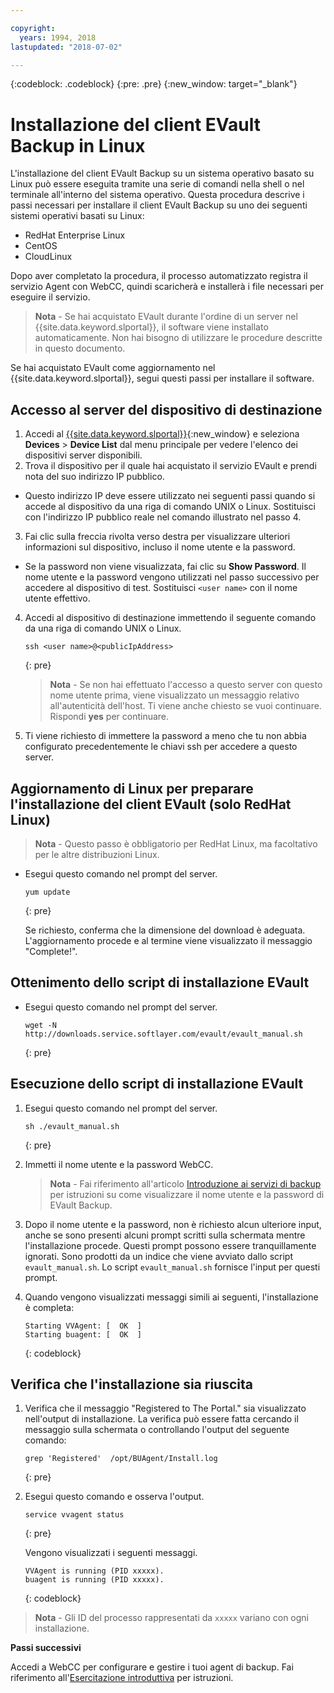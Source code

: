 ```yaml
---

copyright:
  years: 1994, 2018
lastupdated: "2018-07-02"

---
```

{:codeblock: .codeblock}
{:pre: .pre}
{:new_window: target="_blank"}

# Installazione del client EVault Backup in Linux 

L'installazione del client EVault Backup su un sistema operativo basato su Linux può essere eseguita tramite una serie di comandi nella shell o nel terminale all'interno del sistema operativo. Questa procedura descrive i passi necessari per installare il client EVault Backup su uno dei seguenti sistemi operativi basati su Linux:

- RedHat Enterprise Linux
- CentOS
- CloudLinux

Dopo aver completato la procedura, il processo automatizzato registra il servizio Agent con WebCC, quindi scaricherà e installerà i file necessari per eseguire il servizio. 

>**Nota** - Se hai acquistato EVault durante l'ordine di un server nel {{site.data.keyword.slportal}}, il software viene installato automaticamente. Non hai bisogno di utilizzare le procedure descritte in questo documento.

Se hai acquistato EVault come aggiornamento nel {{site.data.keyword.slportal}}, segui questi passi per installare il software.

## Accesso al server del dispositivo di destinazione

1. Accedi al [{{site.data.keyword.slportal}}](https://control.softlayer.com/){:new_window} e seleziona **Devices** > **Device List** dal menu principale per vedere l'elenco dei dispositivi server disponibili.
2. Trova il dispositivo per il quale hai acquistato il servizio EVault e prendi nota del suo indirizzo IP pubblico. 
  - Questo indirizzo IP deve essere utilizzato nei seguenti passi quando si accede al dispositivo da una riga di comando UNIX o Linux. Sostituisci <publicIpAddress> con l'indirizzo IP pubblico reale nel comando illustrato nel passo 4. 
3. Fai clic sulla freccia rivolta verso destra per visualizzare ulteriori informazioni sul dispositivo, incluso il nome utente e la password.  
  - Se la password non viene visualizzata, fai clic su **Show Password**. Il nome utente e la password vengono utilizzati nel passo successivo per accedere al dispositivo di test.  Sostituisci `<user name>` con il nome utente effettivo.
4. Accedi al dispositivo di destinazione immettendo il seguente comando da una riga di comando UNIX o Linux.
   ```
   ssh <user name>@<publicIpAddress>
   ```
   {: pre}
   
   >**Nota** - Se non hai effettuato l'accesso a questo server con questo nome utente prima, viene visualizzato un messaggio relativo all'autenticità dell'host. Ti viene anche chiesto se vuoi continuare. Rispondi **yes** per continuare.
5. Ti viene richiesto di immettere la password a meno che tu non abbia configurato precedentemente le chiavi ssh per accedere a questo server.

## Aggiornamento di Linux per preparare l'installazione del client EVault (solo RedHat Linux)
>**Nota** - Questo passo è obbligatorio per RedHat Linux, ma facoltativo per le altre distribuzioni Linux.

- Esegui questo comando nel prompt del server.
  ```
  yum update
  ```
  {: pre}
   
  Se richiesto, conferma che la dimensione del download è adeguata. L'aggiornamento procede e al termine viene visualizzato il messaggio "Complete!".

## Ottenimento dello script di installazione EVault

- Esegui questo comando nel prompt del server.
  ```
  wget -N http://downloads.service.softlayer.com/evault/evault_manual.sh
  ```
  {: pre}
   
## Esecuzione dello script di installazione EVault

1. Esegui questo comando nel prompt del server.
   ```
   sh ./evault_manual.sh
   ```
   {: pre}

2. Immetti il nome utente e la password WebCC.     
   >**Nota** - Fai riferimento all'articolo [Introduzione ai servizi di backup](/docs/infrastructure/Backup/index.html) per istruzioni su come visualizzare il nome utente e la password di EVault Backup.
3. Dopo il nome utente e la password, non è richiesto alcun ulteriore input, anche se sono presenti alcuni prompt scritti sulla schermata mentre l'installazione procede. Questi prompt possono essere tranquillamente ignorati. Sono prodotti da un indice che viene avviato dallo script `evault_manual.sh`. Lo script `evault_manual.sh` fornisce l'input per questi prompt.
4. Quando vengono visualizzati messaggi simili ai seguenti, l'installazione è completa:
   ```
   Starting VVAgent: [  OK  ]
   Starting buagent: [  OK  ]
   ```
   {: codeblock}
   
## Verifica che l'installazione sia riuscita

1. Verifica che il messaggio "Registered to The Portal." sia visualizzato nell'output di installazione. La verifica può essere fatta cercando il messaggio sulla schermata o controllando l'output del seguente comando:
   ```
   grep 'Registered'  /opt/BUAgent/Install.log
   ```
   {: pre}

2. Esegui questo comando e osserva l'output.
   ```
   service vvagent status
   ```
   {: pre}
   
   Vengono visualizzati i seguenti messaggi.
   ```
   VVAgent is running (PID xxxxx).
   buagent is running (PID xxxxx).
   ```
   {: codeblock}
   
  >**Nota** - Gli ID del processo rappresentati da `xxxxx` variano con ogni installazione. 
  
**Passi successivi**

Accedi a WebCC per configurare e gestire i tuoi agent di backup. Fai riferimento all'[Esercitazione introduttiva](index.html#configuring-evault-agent-in-webcc) per istruzioni.
